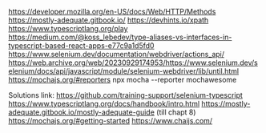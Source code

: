 

https://developer.mozilla.org/en-US/docs/Web/HTTP/Methods
https://mostly-adequate.gitbook.io/
https://devhints.io/xpath
https://www.typescriptlang.org/play
https://medium.com/@koss_lebedev/type-aliases-vs-interfaces-in-typescript-based-react-apps-e77c9a1d5fd0
https://www.selenium.dev/documentation/webdriver/actions_api/
https://web.archive.org/web/20230929174953/https://www.selenium.dev/selenium/docs/api/javascript/module/selenium-webdriver/lib/until.html
https://mochajs.org/#reporters
npx mocha --reporter mochawesome


Solutions link: https://github.com/training-support/selenium-typescript
https://www.typescriptlang.org/docs/handbook/intro.html
https://mostly-adequate.gitbook.io/mostly-adequate-guide (till chapt 8)
https://mochajs.org/#getting-started
https://www.chaijs.com/




